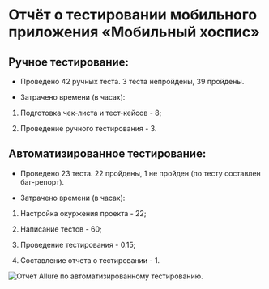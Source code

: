 # Отчёт о тестировании мобильного приложения «Мобильный хоспис»

## Ручное тестирование:

 * Проведено 42 ручных теста. 3 теста непройдены, 39 пройдены.

 * Затрачено времени (в часах):

  1. Подготовка чек-листа и тест-кейсов - 8;
     
  2. Проведение ручного тестирования - 3.
     

 ## Автоматизированное тестирование:

  * Проведено 23 теста. 22 пройдены, 1 не пройден (по тесту составлен баг-репорт).
 
  * Затрачено времени (в часах):
 
   1. Настройка окуржения проекта - 22;

   2. Написание тестов - 60;

   3. Проведение тестирования - 0.15;

   4. Составление отчета о тестировании - 1.

![Отчет Allure по автоматизированному тестированию.](https://github.com/StavinskayaMarina/DiplomQA/assets/128706641/5bac2ff2-8b4d-485d-b5c1-a555ac3bd7d9)
